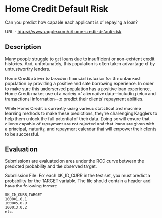 # Home Credit Default Risk
Can you predict how capable each applicant is of repaying a loan?

URL - https://www.kaggle.com/c/home-credit-default-risk

## Description
Many people struggle to get loans due to insufficient or non-existent credit histories. And, unfortunately, this population is often taken advantage of by untrustworthy lenders.

Home Credit strives to broaden financial inclusion for the unbanked population by providing a positive and safe borrowing experience. In order to make sure this underserved population has a positive loan experience, Home Credit makes use of a variety of alternative data--including telco and transactional information--to predict their clients' repayment abilities.

While Home Credit is currently using various statistical and machine learning methods to make these predictions, they're challenging Kagglers to help them unlock the full potential of their data. Doing so will ensure that clients capable of repayment are not rejected and that loans are given with a principal, maturity, and repayment calendar that will empower their clients to be successful.

## Evaluation
Submissions are evaluated on area under the ROC curve between the predicted probability and the observed target.

Submission File:
For each SK_ID_CURR in the test set, you must predict a probability for the TARGET variable. The file should contain a header and have the following format:

```url
SK_ID_CURR,TARGET
100001,0.1
100005,0.9
100013,0.2
etc.
```
